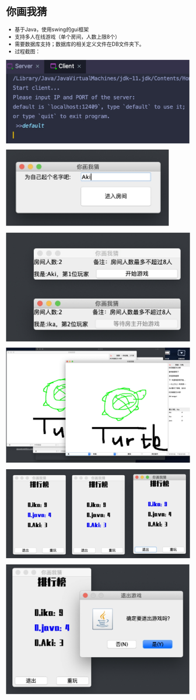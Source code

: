 # 你画我猜
- 基于Java，使用swing的gui框架
- 支持多人在线游戏（单个房间，人数上限8个）
- 需要数据库支持；数据库的相关定义文件在DB文件夹下。
- 过程截图：

![img](screenshots/console.png)

![](screenshots/login.png)

![img](screenshots/waitingRoom.png)

![img](screenshots/playRoom.png)

![img](screenshots/leaderBoard.png)

![img](screenshots/quit.png)